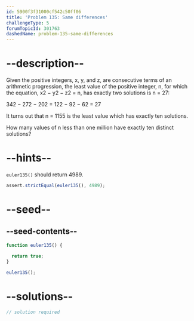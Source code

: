 ```yaml
---
id: 5900f3f31000cf542c50ff06
title: 'Problem 135: Same differences'
challengeType: 5
forumTopicId: 301763
dashedName: problem-135-same-differences
---
```


# --description--

Given the positive integers, x, y, and z, are consecutive terms of an arithmetic progression, the least value of the positive integer, n, for which the equation, x2 − y2 − z2 = n, has exactly two solutions is n = 27:

342 − 272 − 202 = 122 − 92 − 62 = 27

It turns out that n = 1155 is the least value which has exactly ten solutions.

How many values of n less than one million have exactly ten distinct solutions?

# --hints--

`euler135()` should return 4989.

```js
assert.strictEqual(euler135(), 4989);
```

# --seed--

## --seed-contents--

```js
function euler135() {

  return true;
}

euler135();
```

# --solutions--

```js
// solution required
```